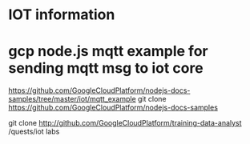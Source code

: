 # IOT information

# gcp node.js mqtt example for sending mqtt msg to iot core  
https://github.com/GoogleCloudPlatform/nodejs-docs-samples/tree/master/iot/mqtt_example
git clone https://github.com/GoogleCloudPlatform/nodejs-docs-samples


git clone http://github.com/GoogleCloudPlatform/training-data-analyst   /quests/iot labs
